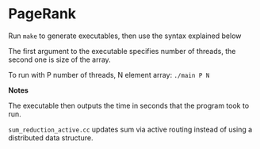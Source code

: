 PageRank
========

Run ```make``` to generate executables, then use the syntax explained below

The first argument to the executable specifies number of threads, the second one is size of the array.

To run with P number of threads, N element array:
   ```./main P N```

**Notes**

The executable then outputs the time in seconds that the program took to run.

```sum_reduction_active.cc``` updates sum via active routing instead of using a distributed data structure.
